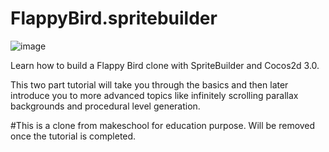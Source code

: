 FlappyBird.spritebuilder
=======================

![image](GamePreview.gif)

Learn how to build a Flappy Bird clone with SpriteBuilder and Cocos2d 3.0.

This two part tutorial will take you through the basics and then later introduce you 
to more advanced topics like infinitely scrolling parallax backgrounds and procedural 
level generation.

#This is a clone from makeschool for education purpose. Will be removed once the tutorial is completed.
